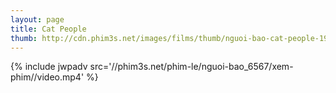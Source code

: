 ```yaml
---
layout: page
title: Cat People
thumb: http://cdn.phim3s.net/images/films/thumb/nguoi-bao-cat-people-1982.jpg
---
```

{% include jwpadv src='//phim3s.net/phim-le/nguoi-bao_6567/xem-phim//video.mp4' %}